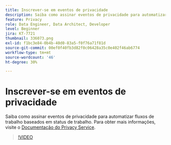 ```yaml
---
title: Inscrever-se em eventos de privacidade
description: Saiba como assinar eventos de privacidade para automatizar fluxos de trabalho baseados em status de trabalho.
feature: Privacy
role: Data Engineer, Data Architect, Developer
level: Beginner
jira: KT-7721
thumbnail: 336073.png
exl-id: f1bc3e84-0b4b-40d0-83a5-f0f76a71f81d
source-git-commit: 00ef0f40fb3d82f0c06428a35c0e402f46ab6774
workflow-type: tm+mt
source-wordcount: '46'
ht-degree: 30%

---
```



# Inscrever-se em eventos de privacidade

Saiba como assinar eventos de privacidade para automatizar fluxos de trabalho baseados em status de trabalho. Para obter mais informações, visite o [Documentação do Privacy Service](https://experienceleague.adobe.com/docs/experience-platform/privacy/home.html?lang=pt-BR).

>[!VIDEO](https://video.tv.adobe.com/v/336073?learn=on)

